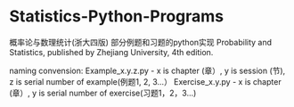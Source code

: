 # Statistics-Python-Programs
概率论与数理统计(浙大四版) 部分例题和习题的python实现
Probability and Statistics, published by Zhejiang University, 4th edition.

naming convension:
Example_x.y.z.py - x is chapter (章）, y is session (节), z is serial number of example(例题1, 2, 3...）
Exercise_x.y.py -  x is chapter (章）, y is serial number of exercise(习题1，2，3...)

